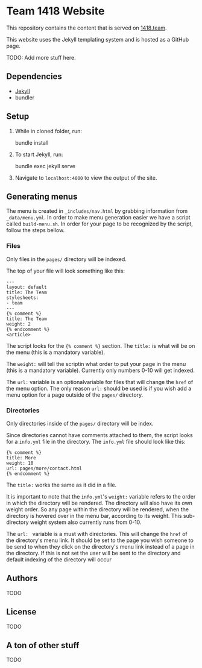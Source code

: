 # Team 1418 Website
This repository contains the content that is served on [1418.team](http://1418.team).

This website uses the Jekyll templating system and is hosted as a GitHub page.

TODO: Add more stuff here.

## Dependencies
* [Jekyll](https://jekyllrb.com)
* bundler

## Setup
1. While in cloned folder, run:

    bundle install

2. To start Jekyll, run:

    bundle exec jekyll serve

3. Navigate to `localhost:4000` to view the output of the site.

## Generating menus

The menu is created in `_includes/nav.html` by grabbing information from
`_data/menu.yml`. In order to make menu generation easier we have a script
called `build-menu.sh`. In order for your page to be recognized by the script,
follow the steps bellow.

### Files

Only files in the `pages/` directory will be indexed.

The top of your file will look something like this:
```
---
layout: default
title: The Team
stylesheets:
- team
---
{% comment %}
title: The Team
weight: 2
{% endcomment %}
<article>
```

The script looks for the `{% comment %}` section. The `title:` is what will be
on the menu (this is a mandatory variable).

The `weight:` will tell the scriptin what order to put your page in the menu
(this is a mandatory variable). Currently only numbers 0-10 will get indexed.

The `url:` variable is an optionalvariable for files that will change the `href`
of the menu option. The only reason `url:` should be used is if you wish add a
menu option for a page outside of the `pages/` directory.

### Directories

Only directories inside of the `pages/` directory will be index.

Since directories cannot have comments attached to them, the script looks for a
`info.yml` file in the directory. The `info.yml` file should look like this:

```
{% comment %}
title: More
weight: 10
url: pages/more/contact.html
{% endcomment %}
```

The `title:` works the same as it did in a file.

It is important to note that the `info.yml`'s `weight:` variable refers to the
order in which the directory will be rendered. The directory will also have its
own weight order. So any page within the directory will be rendered, when the
directory is hovered over in the menu bar, according to its weight. This
sub-directory weight system also currently runs from 0-10.

The `url: ` variable is a must with directories. This will change the `href` of
the directory's menu link. It should be set to the page you wish someone to be
send to when they click on the directory's menu link instead of a page in the
directory. If this is not set the user will be sent to the directory and default
indexing of the directory will occur



## Authors
TODO

## License
TODO

## A ton of other stuff
TODO
